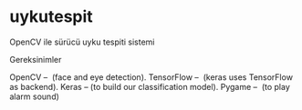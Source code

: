 # uykutespit
OpenCV ile sürücü uyku tespiti sistemi

Gereksinimler

OpenCV –  (face and eye detection).
TensorFlow –  (keras uses TensorFlow as backend).
Keras – (to build our classification model).
Pygame –  (to play alarm sound)
